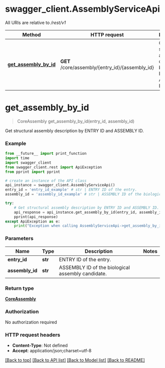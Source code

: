 # swagger_client.AssemblyServiceApi

All URIs are relative to */rest/v1*

Method | HTTP request | Description
------------- | ------------- | -------------
[**get_assembly_by_id**](AssemblyServiceApi.md#get_assembly_by_id) | **GET** /core/assembly/{entry_id}/{assembly_id} | Get structural assembly description by ENTRY ID and ASSEMBLY ID.

# **get_assembly_by_id**
> CoreAssembly get_assembly_by_id(entry_id, assembly_id)

Get structural assembly description by ENTRY ID and ASSEMBLY ID.

### Example
```python
from __future__ import print_function
import time
import swagger_client
from swagger_client.rest import ApiException
from pprint import pprint

# create an instance of the API class
api_instance = swagger_client.AssemblyServiceApi()
entry_id = 'entry_id_example' # str | ENTRY ID of the entry.
assembly_id = 'assembly_id_example' # str | ASSEMBLY ID of the biological assembly candidate.

try:
    # Get structural assembly description by ENTRY ID and ASSEMBLY ID.
    api_response = api_instance.get_assembly_by_id(entry_id, assembly_id)
    pprint(api_response)
except ApiException as e:
    print("Exception when calling AssemblyServiceApi->get_assembly_by_id: %s\n" % e)
```

### Parameters

Name | Type | Description  | Notes
------------- | ------------- | ------------- | -------------
 **entry_id** | **str**| ENTRY ID of the entry. | 
 **assembly_id** | **str**| ASSEMBLY ID of the biological assembly candidate. | 

### Return type

[**CoreAssembly**](CoreAssembly.md)

### Authorization

No authorization required

### HTTP request headers

 - **Content-Type**: Not defined
 - **Accept**: application/json;charset=utf-8

[[Back to top]](#) [[Back to API list]](../README.md#documentation-for-api-endpoints) [[Back to Model list]](../README.md#documentation-for-models) [[Back to README]](../README.md)

